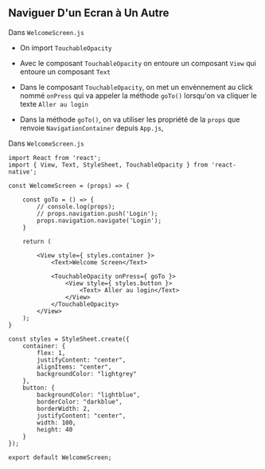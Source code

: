 ##  Naviguer D'un Ecran à Un Autre

Dans `WelcomeScreen.js`

- On import `TouchableOpacity`

- Avec le composant `TouchableOpacity` on entoure un composant `View` qui entoure un composant `Text`

- Dans le composant `TouchableOpacity`, on met un envènnement au click nommé `onPress` qui va appeler la méthode `goTo()` lorsqu'on va cliquer le texte `Aller au login`

- Dans la méthode `goTo()`, on va utiliser les propriété de la `props` que renvoie `NavigationContainer` depuis `App.js`,

Dans `WelcomeScreen.js`

    import React from 'react';
    import { View, Text, StyleSheet, TouchableOpacity } from 'react-native';

    const WelcomeScreen = (props) => {

        const goTo = () => {
            // console.log(props);
            // props.navigation.push('Login');
            props.navigation.navigate('Login');
        }
        
        return (

            <View style={ styles.container }>
                <Text>Welcome Screen</Text>

                <TouchableOpacity onPress={ goTo }>
                    <View style={ styles.button }>
                        <Text> Aller au login</Text>
                    </View>
                </TouchableOpacity>
            </View>
        );
    }

    const styles = StyleSheet.create({
        container: {
            flex: 1,
            justifyContent: "center",
            alignItems: "center",
            backgroundColor: "lightgrey"
        }, 
        button: {
            backgroundColor: "lightblue",
            borderColor: "darkblue",
            borderWidth: 2,
            justifyContent: "center",
            width: 100,
            height: 40
        }
    });

    export default WelcomeScreen;